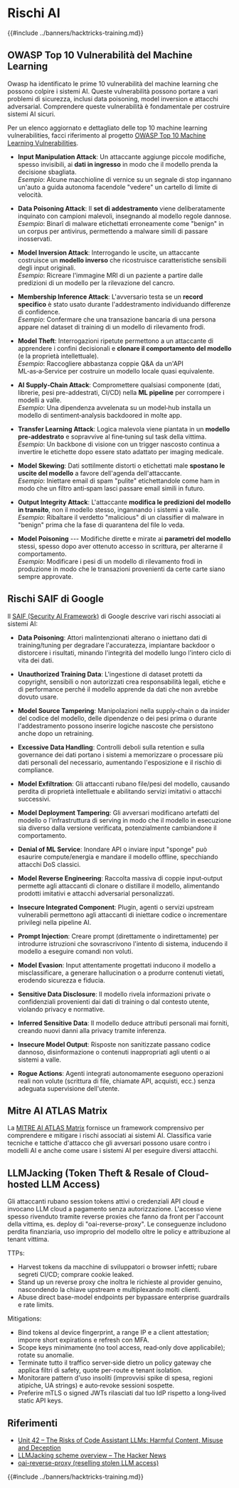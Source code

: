 # Rischi AI

{{#include ../banners/hacktricks-training.md}}

## OWASP Top 10 Vulnerabilità del Machine Learning

Owasp ha identificato le prime 10 vulnerabilità del machine learning che possono colpire i sistemi AI. Queste vulnerabilità possono portare a vari problemi di sicurezza, inclusi data poisoning, model inversion e attacchi adversarial. Comprendere queste vulnerabilità è fondamentale per costruire sistemi AI sicuri.

Per un elenco aggiornato e dettagliato delle top 10 machine learning vulnerabilities, facci riferimento al progetto [OWASP Top 10 Machine Learning Vulnerabilities](https://owasp.org/www-project-machine-learning-security-top-10/).

- **Input Manipulation Attack**: Un attaccante aggiunge piccole modifiche, spesso invisibili, ai **dati in ingresso** in modo che il modello prenda la decisione sbagliata.\
*Esempio*: Alcune macchioline di vernice su un segnale di stop ingannano un'auto a guida autonoma facendole "vedere" un cartello di limite di velocità.

- **Data Poisoning Attack**: Il **set di addestramento** viene deliberatamente inquinato con campioni malevoli, insegnando al modello regole dannose.\
*Esempio*: Binarî di malware etichettati erroneamente come "benign" in un corpus per antivirus, permettendo a malware simili di passare inosservati.

- **Model Inversion Attack**: Interrogando le uscite, un attaccante costruisce un **modello inverso** che ricostruisce caratteristiche sensibili degli input originali.\
*Esempio*: Ricreare l'immagine MRI di un paziente a partire dalle predizioni di un modello per la rilevazione del cancro.

- **Membership Inference Attack**: L'avversario testa se un **record specifico** è stato usato durante l'addestramento individuando differenze di confidence.\
*Esempio*: Confermare che una transazione bancaria di una persona appare nel dataset di training di un modello di rilevamento frodi.

- **Model Theft**: Interrogazioni ripetute permettono a un attaccante di apprendere i confini decisionali e **clonare il comportamento del modello** (e la proprietà intellettuale).\
*Esempio*: Raccogliere abbastanza coppie Q&A da un'API ML‑as‑a‑Service per costruire un modello locale quasi equivalente.

- **AI Supply‑Chain Attack**: Compromettere qualsiasi componente (dati, librerie, pesi pre-addestrati, CI/CD) nella **ML pipeline** per corrompere i modelli a valle.\
*Esempio*: Una dipendenza avvelenata su un model‑hub installa un modello di sentiment‑analysis backdoored in molte app.

- **Transfer Learning Attack**: Logica malevola viene piantata in un **modello pre‑addestrato** e sopravvive al fine‑tuning sul task della vittima.\
*Esempio*: Un backbone di visione con un trigger nascosto continua a invertire le etichette dopo essere stato adattato per imaging medicale.

- **Model Skewing**: Dati sottilmente distorti o etichettati male **spostano le uscite del modello** a favore dell'agenda dell'attaccante.\
*Esempio*: Iniettare email di spam "pulite" etichettandole come ham in modo che un filtro anti‑spam lasci passare email simili in futuro.

- **Output Integrity Attack**: L'attaccante **modifica le predizioni del modello in transito**, non il modello stesso, ingannando i sistemi a valle.\
*Esempio*: Ribaltare il verdetto "malicious" di un classifier di malware in "benign" prima che la fase di quarantena del file lo veda.

- **Model Poisoning** --- Modifiche dirette e mirate ai **parametri del modello** stessi, spesso dopo aver ottenuto accesso in scrittura, per alterarne il comportamento.\
*Esempio*: Modificare i pesi di un modello di rilevamento frodi in produzione in modo che le transazioni provenienti da certe carte siano sempre approvate.


## Rischi SAIF di Google

Il [SAIF (Security AI Framework)](https://saif.google/secure-ai-framework/risks) di Google descrive vari rischi associati ai sistemi AI:

- **Data Poisoning**: Attori malintenzionati alterano o iniettano dati di training/tuning per degradare l'accuratezza, impiantare backdoor o distorcere i risultati, minando l'integrità del modello lungo l'intero ciclo di vita dei dati.

- **Unauthorized Training Data**: L'ingestione di dataset protetti da copyright, sensibili o non autorizzati crea responsabilità legali, etiche e di performance perché il modello apprende da dati che non avrebbe dovuto usare.

- **Model Source Tampering**: Manipolazioni nella supply‑chain o da insider del codice del modello, delle dipendenze o dei pesi prima o durante l'addestramento possono inserire logiche nascoste che persistono anche dopo un retraining.

- **Excessive Data Handling**: Controlli deboli sulla retention e sulla governance dei dati portano i sistemi a memorizzare o processare più dati personali del necessario, aumentando l'esposizione e il rischio di compliance.

- **Model Exfiltration**: Gli attaccanti rubano file/pesi del modello, causando perdita di proprietà intellettuale e abilitando servizi imitativi o attacchi successivi.

- **Model Deployment Tampering**: Gli avversari modificano artefatti del modello o l'infrastruttura di serving in modo che il modello in esecuzione sia diverso dalla versione verificata, potenzialmente cambiandone il comportamento.

- **Denial of ML Service**: Inondare API o inviare input "sponge" può esaurire compute/energia e mandare il modello offline, specchiando attacchi DoS classici.

- **Model Reverse Engineering**: Raccolta massiva di coppie input‑output permette agli attaccanti di clonare o distillare il modello, alimentando prodotti imitativi e attacchi adversarial personalizzati.

- **Insecure Integrated Component**: Plugin, agenti o servizi upstream vulnerabili permettono agli attaccanti di iniettare codice o incrementare privilegi nella pipeline AI.

- **Prompt Injection**: Creare prompt (direttamente o indirettamente) per introdurre istruzioni che sovrascrivono l'intento di sistema, inducendo il modello a eseguire comandi non voluti.

- **Model Evasion**: Input attentamente progettati inducono il modello a misclassificare, a generare hallucination o a produrre contenuti vietati, erodendo sicurezza e fiducia.

- **Sensitive Data Disclosure**: Il modello rivela informazioni private o confidenziali provenienti dai dati di training o dal contesto utente, violando privacy e normative.

- **Inferred Sensitive Data**: Il modello deduce attributi personali mai forniti, creando nuovi danni alla privacy tramite inferenza.

- **Insecure Model Output**: Risposte non sanitizzate passano codice dannoso, disinformazione o contenuti inappropriati agli utenti o ai sistemi a valle.

- **Rogue Actions**: Agenti integrati autonomamente eseguono operazioni reali non volute (scrittura di file, chiamate API, acquisti, ecc.) senza adeguata supervisione dell'utente.

## Mitre AI ATLAS Matrix

La [MITRE AI ATLAS Matrix](https://atlas.mitre.org/matrices/ATLAS) fornisce un framework comprensivo per comprendere e mitigare i rischi associati ai sistemi AI. Classifica varie tecniche e tattiche d'attacco che gli avversari possono usare contro i modelli AI e anche come usare i sistemi AI per eseguire diversi attacchi.


## LLMJacking (Token Theft & Resale of Cloud-hosted LLM Access)

Gli attaccanti rubano session tokens attivi o credenziali API cloud e invocano LLM cloud a pagamento senza autorizzazione. L'accesso viene spesso rivenduto tramite reverse proxies che fanno da front per l'account della vittima, es. deploy di "oai-reverse-proxy". Le conseguenze includono perdita finanziaria, uso improprio del modello oltre le policy e attribuzione al tenant vittima.

TTPs:
- Harvest tokens da macchine di sviluppatori o browser infetti; rubare segreti CI/CD; comprare cookie leaked.
- Stand up un reverse proxy che inoltra le richieste al provider genuino, nascondendo la chiave upstream e multiplexando molti clienti.
- Abuse direct base-model endpoints per bypassare enterprise guardrails e rate limits.

Mitigations:
- Bind tokens al device fingerprint, a range IP e a client attestation; imporre short expirations e refresh con MFA.
- Scope keys minimamente (no tool access, read‑only dove applicabile); rotate su anomalie.
- Terminate tutto il traffico server‑side dietro un policy gateway che applica filtri di safety, quote per-route e tenant isolation.
- Monitorare pattern d'uso insoliti (improvvisi spike di spesa, regioni atipiche, UA strings) e auto‑revoke sessioni sospette.
- Preferire mTLS o signed JWTs rilasciati dal tuo IdP rispetto a long‑lived static API keys.

## Riferimenti
- [Unit 42 – The Risks of Code Assistant LLMs: Harmful Content, Misuse and Deception](https://unit42.paloaltonetworks.com/code-assistant-llms/)
- [LLMJacking scheme overview – The Hacker News](https://thehackernews.com/2024/05/researchers-uncover-llmjacking-scheme.html)
- [oai-reverse-proxy (reselling stolen LLM access)](https://gitgud.io/khanon/oai-reverse-proxy)

{{#include ../banners/hacktricks-training.md}}
